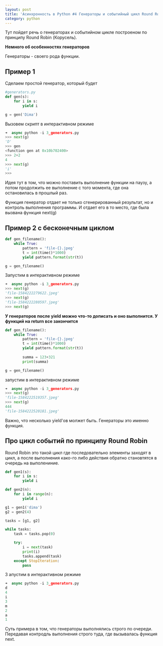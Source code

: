 ```yaml
---
layout: post
title: 'Асинхронность в Python #4 Генераторы и событийный цикл Round Robin'
category: python
---
```




Тут пойдет речь о генераторах и событийном цикле построеном по принципу Round Robin (Корусель).

**Немного об особенностях генераторов**

Генераторы - своего рода функции.

## Пример 1

Сделаем простой генератор, который будет 

```python
#generators.py
def gen(s):
    for i in s:
        yield i

g = gen('Dima')
```

Вызовем скрипт в интерактивном режиме

```python
➜  async python -i 3_generators.py
>>> next(g)
'D'
>>> gen
<function gen at 0x10b702400>
>>> 2+2
4
>>> next(g)
'i'
>>>
```

Идея тут в том, что можно поставить выполнение функции на паузу, а потом продолжить ее выполнение с того момента, где она остановилась в прошлый раз.

Функция генератор отдает не только сгенерированный результат, но и контроль выполнения программы. И отдает его в то место, где была вызвана функция next(g)


## Пример 2 с бесконечным циклом

```python
def gen_filename():
    while True:
        pattern = 'file-{}.jpeg'
        t = int(time()*1000)
        yield pattern.format(str(t))

g = gen_filename()
```

Запустим в интерактивном режиме

```python
➜  async python -i 3_generators.py
>>> next(g)
'file-1584222279622.jpeg'
>>> next(g)
'file-1584222280597.jpeg'
>>> next(g)
```

**У генераторов после yield можно что-то дописать и оно выполнится. У функций на return все закончится**

```python
def gen_filename():
    while True:
        pattern = 'file-{}.jpeg'
        t = int(time()*1000)
        yield pattern.format(str(t))
        
        summa = 123+321
        print(summa)

g = gen_filename()
```

запустим в интерактивном режиме

```python
➜  async python -i 3_generators.py
>>> next(g)
'file-1584222519357.jpeg'
>>> next(g)
444
'file-1584222520181.jpeg'
```

Важно, что несколько yield'ов молжет быть. Генераторы это именно функция.

## Про цикл событий по принципу Round Robin

Round Robin это такой цикл где последовательно элементы заходят в цикл, а после выполнения како-го либо действия обратно становтятся в очередь на выполениние.

```python
def gen1(s):
    for i in s:
        yield i

def gen2(n):
    for i in range(n):
        yield i

g1 = gen1('dima')
g2 = gen2(4)

tasks = [g1, g2]

while tasks:
    task = tasks.pop(0)

    try:
        i = next(task)
        print(i)
        tasks.append(task)
    except StopIteration:
        pass
```

З апустим в интерактивном режиме

```python
➜  async python -i 3_generators.py
d
4
i
3
m
2
a
1
```

Суть примера в том, что генераторы выполнялись строго по очереди. Передавая контродль выполнения строго туда, где вызывалась функция next.














